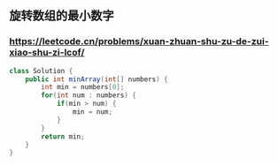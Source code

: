 ## 旋转数组的最小数字
### https://leetcode.cn/problems/xuan-zhuan-shu-zu-de-zui-xiao-shu-zi-lcof/
```java
class Solution {
    public int minArray(int[] numbers) {
        int min = numbers[0];
        for(int num : numbers) {
            if(min > num) {
                min = num;
            }
        }
        return min;
    }
}
```

